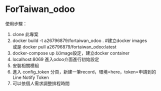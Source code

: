 # ForTaiwan_odoo

使用步驟：
1. clone 此專案
2. docker build -t a26796879/fortaiwan_odoo .  #建立docker images  
   或是 docker pull a26796879/fortaiwan_odoo:latest
3. docker-compose up 以image設定，建立docker container
4. localhost:8069 進入odoo介面進行初始設定
5. 安裝相關模組
6. 進入 config_token 分頁，新建一筆record，環境=here，token=申請到的Line Notify Token
7. 可以依個人需求調整排程時間
